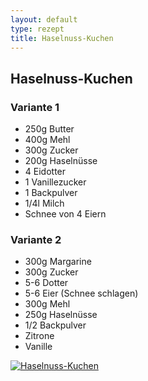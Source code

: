 ```yaml
---
layout: default
type: rezept
title: Haselnuss-Kuchen
---
```


## Haselnuss-Kuchen

### Variante 1

- 250g Butter
- 400g Mehl
- 300g Zucker
- 200g Haselnüsse
- 4 Eidotter
- 1 Vanillezucker
- 1 Backpulver
- 1/4l Milch
- Schnee von 4 Eiern

### Variante 2

- 300g Margarine
- 300g Zucker
- 5-6 Dotter
- 5-6 Eier (Schnee schlagen)
- 300g Mehl
- 250g Haselnüsse
- 1/2 Backpulver
- Zitrone
- Vanille

<a href="{{site.baseurl}}/img/haselnusskuchen.jpg"><img alt="Haselnuss-Kuchen" src="{{site.baseurl}}/img/haselnusskuchen.jpg" class="original_rezept" /></a>

